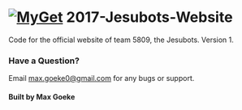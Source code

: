 # 	[![MyGet](https://img.shields.io/website-up-down-green-red/http/shields.io.svg?label=my-website)](https://github.com/Jesubots/2017-Jesubots-Website)     2017-Jesubots-Website

Code for the official website of team 5809, the Jesubots. Version 1.

### Have a Question?

Email max.goeke0@gmail.com for any bugs or support.

#### Built by Max Goeke
